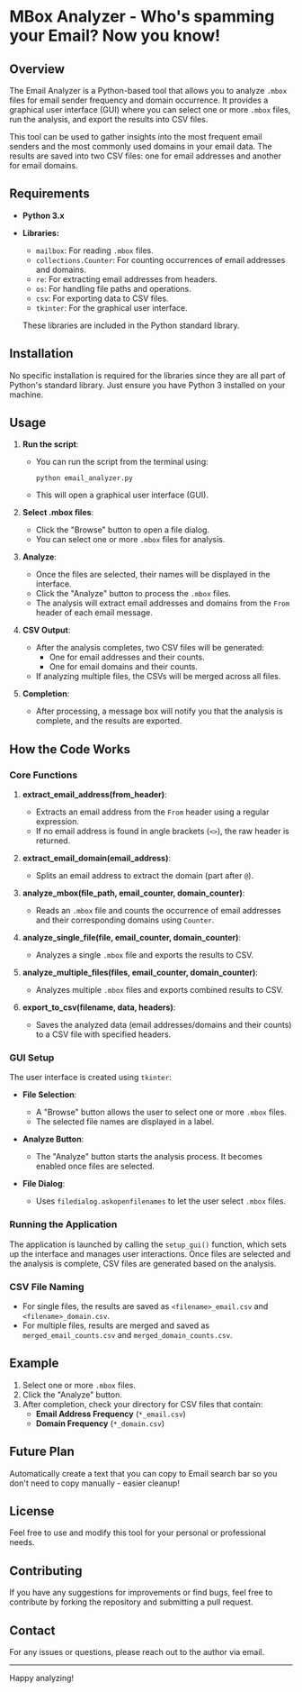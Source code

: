 # MBox Analyzer - Who's spamming your Email? Now you know!

## Overview

The Email Analyzer is a Python-based tool that allows you to analyze `.mbox` files for email sender frequency and domain occurrence. It provides a graphical user interface (GUI) where you can select one or more `.mbox` files, run the analysis, and export the results into CSV files.

This tool can be used to gather insights into the most frequent email senders and the most commonly used domains in your email data. The results are saved into two CSV files: one for email addresses and another for email domains.

## Requirements

- **Python 3.x**
- **Libraries:**
  - `mailbox`: For reading `.mbox` files.
  - `collections.Counter`: For counting occurrences of email addresses and domains.
  - `re`: For extracting email addresses from headers.
  - `os`: For handling file paths and operations.
  - `csv`: For exporting data to CSV files.
  - `tkinter`: For the graphical user interface.
  
  These libraries are included in the Python standard library.

## Installation

No specific installation is required for the libraries since they are all part of Python's standard library. Just ensure you have Python 3 installed on your machine.

## Usage

1. **Run the script**: 
   - You can run the script from the terminal using:
     ```
     python email_analyzer.py
     ```
   - This will open a graphical user interface (GUI).

2. **Select .mbox files**:
   - Click the "Browse" button to open a file dialog.
   - You can select one or more `.mbox` files for analysis.

3. **Analyze**:
   - Once the files are selected, their names will be displayed in the interface.
   - Click the "Analyze" button to process the `.mbox` files.
   - The analysis will extract email addresses and domains from the `From` header of each email message.

4. **CSV Output**:
   - After the analysis completes, two CSV files will be generated:
     - One for email addresses and their counts.
     - One for email domains and their counts.
   - If analyzing multiple files, the CSVs will be merged across all files.

5. **Completion**:
   - After processing, a message box will notify you that the analysis is complete, and the results are exported.

## How the Code Works

### Core Functions

1. **extract_email_address(from_header)**: 
   - Extracts an email address from the `From` header using a regular expression. 
   - If no email address is found in angle brackets (`<>`), the raw header is returned.

2. **extract_email_domain(email_address)**: 
   - Splits an email address to extract the domain (part after `@`).

3. **analyze_mbox(file_path, email_counter, domain_counter)**: 
   - Reads an `.mbox` file and counts the occurrence of email addresses and their corresponding domains using `Counter`.

4. **analyze_single_file(file, email_counter, domain_counter)**:
   - Analyzes a single `.mbox` file and exports the results to CSV.

5. **analyze_multiple_files(files, email_counter, domain_counter)**:
   - Analyzes multiple `.mbox` files and exports combined results to CSV.

6. **export_to_csv(filename, data, headers)**:
   - Saves the analyzed data (email addresses/domains and their counts) to a CSV file with specified headers.

### GUI Setup

The user interface is created using `tkinter`:

- **File Selection**: 
  - A "Browse" button allows the user to select one or more `.mbox` files.
  - The selected file names are displayed in a label.

- **Analyze Button**: 
  - The "Analyze" button starts the analysis process. It becomes enabled once files are selected.

- **File Dialog**: 
  - Uses `filedialog.askopenfilenames` to let the user select `.mbox` files.

### Running the Application

The application is launched by calling the `setup_gui()` function, which sets up the interface and manages user interactions. Once files are selected and the analysis is complete, CSV files are generated based on the analysis.

### CSV File Naming

- For single files, the results are saved as `<filename>_email.csv` and `<filename>_domain.csv`.
- For multiple files, results are merged and saved as `merged_email_counts.csv` and `merged_domain_counts.csv`.

## Example

1. Select one or more `.mbox` files.
2. Click the "Analyze" button.
3. After completion, check your directory for CSV files that contain:
   - **Email Address Frequency** (`*_email.csv`)
   - **Domain Frequency** (`*_domain.csv`)

## Future Plan
Automatically create a text that you can copy to Email search bar so you don't need to copy manually - easier cleanup! 

## License

Feel free to use and modify this tool for your personal or professional needs.

## Contributing

If you have any suggestions for improvements or find bugs, feel free to contribute by forking the repository and submitting a pull request.

## Contact

For any issues or questions, please reach out to the author via email.

---

Happy analyzing!
